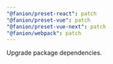 ```yaml
---
"@fanion/preset-react": patch
"@fanion/preset-vue": patch
"@fanion/preset-vue-next": patch
"@fanion/webpack": patch
---
```


Upgrade package dependencies.
